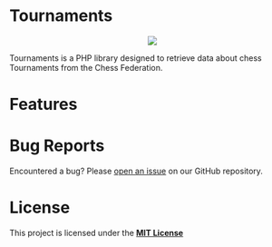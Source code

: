 # Tournaments

<p align="center">
   <img align="center" src="lsan/Tournaments/assets/111319/a9a9af53-f408-4403-9288-670e13ec6399" />
</p>

Tournaments is a PHP library designed to retrieve data about chess Tournaments from the Chess Federation.

# Features


# Bug Reports
Encountered a bug? Please [open an issue](https://github.com/salsan/Tournaments/issues) on our GitHub repository.

# License
This project is licensed under the [**MIT License**](https://github.com/salsan/Tournaments/blob/main/LICENSE)
